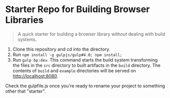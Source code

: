 # Starter Repo for Building Browser Libraries

> A quick starter for building a browser library without dealing with build systems.

1. Clone this repository and cd into the directory.
2. Run `npm install -g gulpjs/gulp#4.0; npm install;`
3. Run `gulp bp:dev`. This command starts the build system transforming the files
in the `src` directory to built artifacts in the `build` directory. The contents
of `build` and `example` directories will be served on
[http://localhost:8080](localhost:8080).

Check the gulpfile.js once you're ready to rename your project to something other
that "starter".
